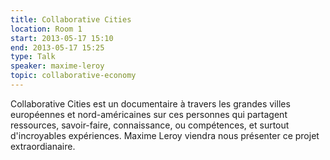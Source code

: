 ```yaml
---
title: Collaborative Cities
location: Room 1
start: 2013-05-17 15:10
end: 2013-05-17 15:25
type: Talk
speaker: maxime-leroy
topic: collaborative-economy
---
```


Collaborative Cities est un documentaire à travers les grandes villes européennes et nord-américaines sur ces personnes qui partagent ressources, savoir-faire, connaissance, ou compétences, et surtout d'incroyables expériences. Maxime Leroy viendra nous présenter ce projet extraordianaire.